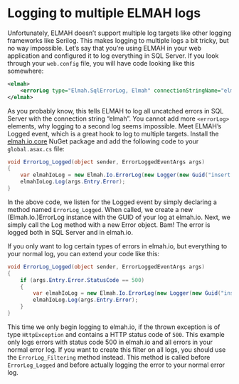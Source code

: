 # Logging to multiple ELMAH logsUnfortunately, ELMAH doesn’t support multiple log targets like other logging frameworks like Serilog. This makes logging to multiple logs a bit tricky, but no way impossible. Let’s say that you’re using ELMAH in your web application and configured it to log everything in SQL Server. If you look through your `web.config` file, you will have code looking like this somewhere:```xml<elmah>    <errorLog type="Elmah.SqlErrorLog, Elmah" connectionStringName="elmah"/></elmah>```As you probably know, this tells ELMAH to log all uncatched errors in SQL Server with the connection string “elmah”. You cannot add more `<errorLog>` elements, why logging to a second log seems impossible. Meet ELMAH’s Logged event, which is a great hook to log to multiple targets. Install the [elmah.io.core](http://www.nuget.org/packages/elmah.io.core/) NuGet package and add the following code to your `global.asax.cs` file:```csharpvoid ErrorLog_Logged(object sender, ErrorLoggedEventArgs args){    var elmahIoLog = new Elmah.Io.ErrorLog(new Logger(new Guid("insert your log id")));    elmahIoLog.Log(args.Entry.Error);}```In the above code, we listen for the Logged event by simply declaring a method named `ErrorLog_Logged`. When called, we create a new (Elmah.Io.)ErrorLog instance with the GUID of your log at elmah.io. Next, we simply call the Log method with a new Error object. Bam! The error is logged both in SQL Server and in elmah.io.If you only want to log certain types of errors in elmah.io, but everything to your normal log, you can extend your code like this:```csharpvoid ErrorLog_Logged(object sender, ErrorLoggedEventArgs args){    if (args.Entry.Error.StatusCode == 500)    {        var elmahIoLog = new Elmah.Io.ErrorLog(new Logger(new Guid("insert your log id")));        elmahIoLog.Log(args.Entry.Error);    }}```This time we only begin logging to elmah.io, if the thrown exception is of type `HttpException` and contains a HTTP status code of `500`. This example only logs errors with status code 500 in elmah.io and all errors in your normal error log. If you want to create this filter on all logs, you should use the `ErrorLog_Filtering` method instead. This method is called before `ErrorLog_Logged` and before actually logging the error to your normal error log.